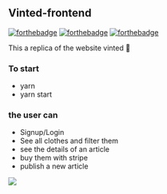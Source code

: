 ## Vinted-frontend

[![forthebadge](https://forthebadge.com/images/badges/uses-html.svg)](https://forthebadge.com) [![forthebadge](https://forthebadge.com/images/badges/uses-css.svg)](https://forthebadge.com) [![forthebadge](https://forthebadge.com/images/badges/made-with-javascript.svg)](https://forthebadge.com)

This a replica of the website vinted 👗

### To start

* yarn
* yarn start

### the user can 

* Signup/Login
* See all clothes and filter them
* see the details of an article
* buy them with stripe 
* publish a new article


![](https://media.giphy.com/media/eODorF2RmIHol2Wt3g/giphy.gif)
